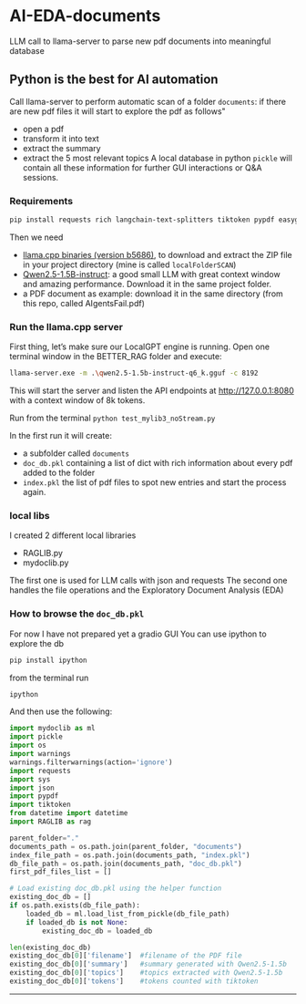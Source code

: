 # AI-EDA-documents
LLM call to llama-server to parse new pdf documents into meaningful database

## Python is the best for AI automation

Call llama-server to perform automatic scan of a folder `documents`: if there are new pdf files it will start to 
explore the pdf as follows"
- open a pdf
- transform it into text
- extract the summary
- extract the 5 most relevant topics
A local database in python `pickle` will contain all these information for further GUI interactions or Q&A sessions.


### Requirements
```bash
pip install requests rich langchain-text-splitters tiktoken pypdf easygui
```
Then we need
- [llama.cpp binaries (version b5686)](https://github.com/ggml-org/llama.cpp/releases/download/b5686/llama-b5686-bin-win-cpu-x64.zip), to download and extract the ZIP file in your project directory (mine is called `localFolderSCAN`)
- [Qwen2.5-1.5B-instruct](https://huggingface.co/Qwen/Qwen2.5-1.5B-Instruct-GGUF/resolve/main/qwen2.5-1.5b-instruct-q6_k.gguf?download=true): a good small LLM with great context window and amazing performance. Download it in the same project folder.
- a PDF document as example: download it in the same directory (from this repo, called AIgentsFail.pdf)

### Run the llama.cpp server
First thing, let’s make sure our LocalGPT engine is running. Open one terminal window in the BETTER_RAG folder and execute:
```bash
llama-server.exe -m .\qwen2.5-1.5b-instruct-q6_k.gguf -c 8192
```
This will start the server and listen the API endpoints at  http://127.0.0.1:8080 with a context window of 8k tokens.

Run from the terminal `python test_mylib3_noStream.py` 

In the first run it will create:
- a subfolder called `documents`
- `doc_db.pkl` containing a list of dict with rich information about every pdf added to the folder
- `index.pkl` the list of pdf files to spot new entries and start the process again.

### local libs
I created 2 different local libraries
- RAGLIB.py
- mydoclib.py

The first one is used for LLM calls with json and requests
The second one handles the file operations and the Exploratory Document Analysis (EDA)


### How to browse the `doc_db.pkl`
For now I have not prepared yet a gradio GUI
You can use ipython to explore the db
```bash
pip install ipython
```
from the terminal run
```bash
ipython
```
And then use the following:
```python
import mydoclib as ml
import pickle
import os
import warnings
warnings.filterwarnings(action='ignore')
import requests
import sys
import json
import pypdf
import tiktoken
from datetime import datetime
import RAGLIB as rag

parent_folder="."
documents_path = os.path.join(parent_folder, "documents")
index_file_path = os.path.join(documents_path, "index.pkl")
db_file_path = os.path.join(documents_path, "doc_db.pkl")
first_pdf_files_list = []

# Load existing doc_db.pkl using the helper function
existing_doc_db = []
if os.path.exists(db_file_path):
    loaded_db = ml.load_list_from_pickle(db_file_path)
    if loaded_db is not None:
        existing_doc_db = loaded_db

len(existing_doc_db)
existing_doc_db[0]['filename']  #filename of the PDF file
existing_doc_db[0]['summary']   #summary generated with Qwen2.5-1.5b
existing_doc_db[0]['topics']    #topics extracted with Qwen2.5-1.5b
existing_doc_db[0]['tokens']    #tokens counted with tiktoken


```

---




